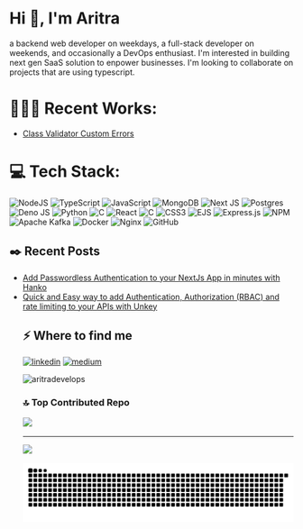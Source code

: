 <h1>Hi 👋, I'm Aritra</h1>
<p>a backend web developer on weekdays, a full-stack developer on weekends, and occasionally a DevOps enthusiast. I'm interested in building next gen SaaS solution to enpower businesses. I'm looking to collaborate on projects that are using typescript.</p>

# 👨🏻‍💻 Recent Works:
- [Class Validator Custom Errors](https://www.npmjs.com/package/class-validator-custom-errors)

# 💻 Tech Stack:
![NodeJS](https://img.shields.io/badge/node.js-6DA55F?style=for-the-badge&logo=node.js&logoColor=white) 
![TypeScript](https://img.shields.io/badge/typescript-%23007ACC.svg?style=for-the-badge&logo=typescript&logoColor=white) 
![JavaScript](https://img.shields.io/badge/javascript-%23323330.svg?style=for-the-badge&logo=javascript&logoColor=%23F7DF1E) 
![MongoDB](https://img.shields.io/badge/MongoDB-%234ea94b.svg?style=for-the-badge&logo=mongodb&logoColor=white) 
![Next JS](https://img.shields.io/badge/Next-black?style=for-the-badge&logo=next.js&logoColor=white) 
![Postgres](https://img.shields.io/badge/postgres-%23316192.svg?style=for-the-badge&logo=postgresql&logoColor=white) 
![Deno JS](https://img.shields.io/badge/deno%20js-000000?style=for-the-badge&logo=deno&logoColor=white) 
![Python](https://img.shields.io/badge/python-3670A0?style=for-the-badge&logo=python&logoColor=ffdd54) 
![C](https://img.shields.io/badge/c-%2300599C.svg?style=for-the-badge&logo=c&logoColor=white) 
![React](https://img.shields.io/badge/react-%2320232a.svg?style=for-the-badge&logo=react&logoColor=%2361DAFB) 
![C](https://img.shields.io/badge/c-%2300599C.svg?style=for-the-badge&logo=c&logoColor=white) 
![CSS3](https://img.shields.io/badge/css3-%231572B6.svg?style=for-the-badge&logo=css3&logoColor=white) 
![EJS](https://img.shields.io/badge/ejs-%23B4CA65.svg?style=for-the-badge&logo=ejs&logoColor=black) 
![Express.js](https://img.shields.io/badge/express.js-%23404d59.svg?style=for-the-badge&logo=express&logoColor=%2361DAFB) 
![NPM](https://img.shields.io/badge/NPM-%23CB3837.svg?style=for-the-badge&logo=npm&logoColor=white) 
![Apache Kafka](https://img.shields.io/badge/Apache%20Kafka-000?style=for-the-badge&logo=apachekafka) 
![Docker](https://img.shields.io/badge/docker-%230db7ed.svg?style=for-the-badge&logo=docker&logoColor=white) 
![Nginx](https://img.shields.io/badge/nginx-%23009639.svg?style=for-the-badge&logo=nginx&logoColor=white) 
![GitHub](https://img.shields.io/badge/github-%23121011.svg?style=for-the-badge&logo=github&logoColor=white)
<h2>✒️ Recent Posts</h2>
<ul>
<li><a target="_blank" href="https://medium.com/@aritrasadhukhan430/add-passwordless-authentication-to-your-nextjs-app-in-minutes-with-hanko-91bad683ec33">Add Passwordless Authentication to your NextJs App in minutes with Hanko</a></li>
<li><a target="_blank" href="https://medium.com/@aritrasadhukhan430/quick-and-easy-way-to-add-authentication-authorization-rbac-and-rate-limiting-to-your-apis-with-0241abca76ab">Quick and Easy way to add Authentication, Authorization (RBAC) and rate limiting to your APIs with Unkey</a></li>
<h2>⚡️ Where to find me</h2>
<p><a target="_blank" href="https://www.linkedin.com/in/aritra-sadhukhan" style="display: inline-block;"><img src="https://img.shields.io/badge/linkedin-logo?style=for-the-badge&logo=linkedin&logoColor=white&color=%230a77b6" alt="linkedin" /></a>
<a target="_blank" href="https://medium.com/@aritrasadhukhan430" style="display: inline-block;"><img src="https://img.shields.io/badge/medium-logo?style=for-the-badge&logo=medium&logoColor=white&color=black" alt="medium" /></a></p>
<p><img src="https://github-readme-stats.vercel.app/api/top-langs?username=aritradevelops&show_icons=true&locale=en&layout=compact" alt="aritradevelops" /></p>



### 🔝 Top Contributed Repo
![](https://github-contributor-stats.vercel.app/api?username=aritradevelops&limit=5&theme=dark&combine_all_yearly_contributions=true)

---
[![](https://visitcount.itsvg.in/api?id=aritradevelops&icon=0&color=1)](https://visitcount.itsvg.in)

<picture>
  <source media="(prefers-color-scheme: dark)" srcset="https://raw.githubusercontent.com/aritradevelops/aritradevelops/output/github-snake-dark.svg" />
  <source media="(prefers-color-scheme: light)" srcset="https://raw.githubusercontent.com/aritradevelops/aritradevelops/output/github-snake.svg" />
  <img alt="github-snake" src="https://raw.githubusercontent.com/aritradevelops/aritradevelops/output/github-snake.svg" />
</picture>

<!-- Proudly created with GPRM ( https://gprm.itsvg.in ) -->
